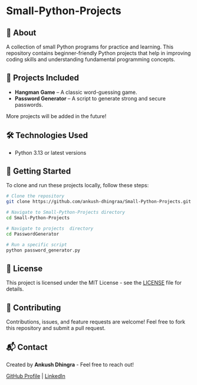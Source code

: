 # Small-Python-Projects

&#x20;&#x20;

## 📌 About

A collection of small Python programs for practice and learning. This repository contains beginner-friendly Python projects that help in improving coding skills and understanding fundamental programming concepts.

## 📂 Projects Included

- **Hangman Game** – A classic word-guessing game.
- **Password Generator** – A script to generate strong and secure passwords.

More projects will be added in the future!

## 🛠️ Technologies Used

- Python 3.13 or latest versions 

## 🚀 Getting Started

To clone and run these projects locally, follow these steps:

```bash
# Clone the repository
git clone https://github.com/ankush-dhingraa/Small-Python-Projects.git

# Navigate to Small-Python-Projects directory
cd Small-Python-Projects

# Navigate to projects  directory
cd PasswordGenerator

# Run a specific script
python password_generator.py
```

## 📜 License

This project is licensed under the MIT License - see the [LICENSE](LICENSE) file for details.

## 🤝 Contributing

Contributions, issues, and feature requests are welcome! Feel free to fork this repository and submit a pull request.

## 📬 Contact

Created by **Ankush Dhingra** - Feel free to reach out!

[GitHub Profile](https://github.com/ankush-dhingraa) | [LinkedIn](https://www.linkedin.com/in/ankush-dhingraa/)


